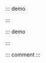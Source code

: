 ::: demo

<template>
  <lay-slider v-model="value1"></lay-slider>
</template>

<script>
import { ref } from 'vue'

export default {
  setup() {
    const value1 = ref(50)
    return {
      value1
    }
  }
}
</script>

:::

::: demo

<template>
  <lay-slider v-model="value2" :vertical="vertical"></lay-slider>
</template>

<script>
import { ref } from 'vue'

export default {
  setup() {

    const vertical = ref(true)
    const value2 = ref(10)

    return {
        vertical,
        value2
    }
  }
}
</script>

:::

::: comment
:::